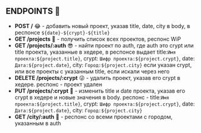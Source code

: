 ENDPOINTS :rofl:
--------------------
- **POST /** :joy: - добавить новый проект, указав title, date, city в body, в респонсе `${date}-${crypt}-${title}`
- **GET /projects** :star_struck: - получить список всех проектов, респонс WiP
- **GET /projects/:auth** :sunglasses: - найти проект по auth, где auth это crypt или title проекта, указанные в хедере, в респонсе выдает 
            title:`Имя проекта:${project.title}`,
            crypt: `Шифр проекта:${project.crypt}`,
            date: `Дата:${project.date}`,
            city: `Город:${project.city}` если указан crypt, или все проекты с указанным title, если искали через него
- **DELETE /projects/:crypt** :stuck_out_tongue_winking_eye: - удалить проект, указав его crypt в хедере. респонс - проект удален
- **PUT /projects/:crypt** :grimacing: - изменить title и date проекта, указав его crypt в хедере и новые значения в body. респонс - 
            title:`Имя проекта:${project.title}`,
            crypt: `Шифр проекта:${project.crypt}`,
            date: `Дата:${project.date}`,
            city: `Город:${project.city}`
- **GET /city/:auth** :cowboy_hat_face: - респонс со всеми проектами с городом, указанным в auth